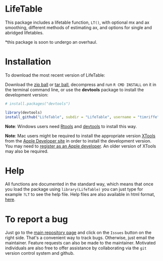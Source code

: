 LifeTable
=========

This package includes a lifetable function, ```LT()```, with optional mx and ax smoothing, different methods 
of estimating ax, and options for single and abridged lifetables.

*this package is soon to undergo an overhaul.

Installation
============

To download the most recent version of LifeTable:

Download the [zip ball](https://github.com/timriffe/LifeTable/zipball/master) or [tar ball](https://github.com/timriffe/LifeTable/tarball/master), decompress and run `R CMD INSTALL` on it in the terminal command line, or use the **devtools** package to install the development version:

```r
# install.packages("devtools")

library(devtools)
install_github("LifeTable", subdir = "LifeTable", username = "timriffe")
```

**Note**: Windows users need [Rtools](http://www.murdoch-sutherland.com/Rtools/) and [devtools](http://CRAN.R-project.org/package=devtools) to install this way.

**Note**: Mac users might be required to install the appropriate version [XTools](https://developer.apple.com/xcode/) from the [Apple Developer site](https://developer.apple.com/) in order to install the development version.  You may need to [register as an Apple developer](https://developer.apple.com/programs/register/).  An older version of XTools may also be required.

Help
===============
All functions are documented in the standard way, which means that once you load the package using ```library(LifeTable)```
you can just type for example ```?LT``` to see the help file. Help files are also available in html format, 
[here](http://timriffe.github.io/LifeTable/help/).

To report a bug
===============
Just go to the [main repository page](https://github.com/timriffe/LifeTable) and click on the ```Issues``` 
button on the right side. That's a convenient way to track bugs. Otherwise, just email the maintainer. Feature 
requests can also be made to the maintainer. Motivated individuals are also free to offer assistance by collaborating 
via the ```git``` version control system and github.

